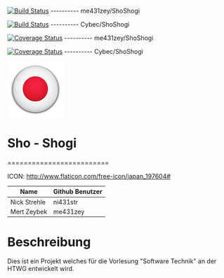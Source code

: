 [![Build Status](https://travis-ci.org/me431zey/ShoShogi.svg?branch=master)](https://travis-ci.org/me431zey/ShoShogi) ---------- me431zey/ShoShogi

[![Build Status](https://travis-ci.org/Cybec/ShoShogi.svg?branch=master)](https://travis-ci.org/Cybec/ShoShogi) ---------- Cybec/ShoShogi

[![Coverage Status](https://coveralls.io/repos/github/me431zey/ShoShogi/badge.svg?branch=shogi)](https://coveralls.io/github/me431zey/ShoShogi?branch=shogi) ---------- me431zey/ShoShogi

[![Coverage Status](https://coveralls.io/repos/github/Cybec/ShoShogi/badge.svg)](https://coveralls.io/github/Cybec/ShoShogi) ---------- Cybec/ShoShogi


![GitHub Logo](./Cybec.png) 
# Sho - Shogi
=========================

ICON: http://www.flaticon.com/free-icon/japan_197604#



Name         | Github Benutzer
--- | ---
Nick Strehle | ni431str
Mert Zeybek | me431zey



Beschreibung
=========================
Dies ist ein Projekt welches für die Vorlesung "Software Technik" an der HTWG entwickelt wird.
